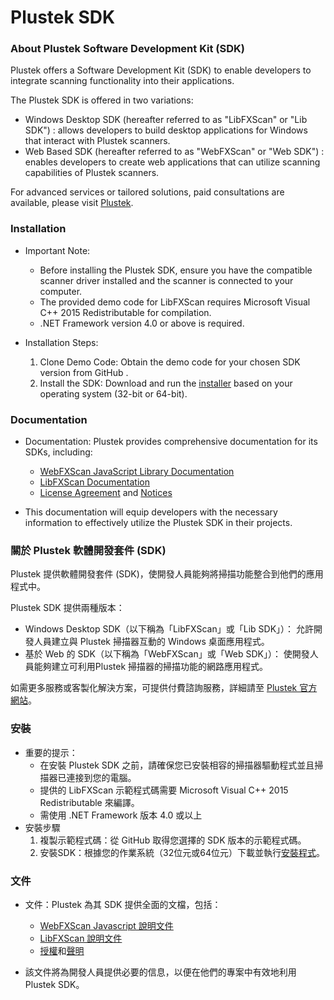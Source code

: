 # Plustek SDK
### About Plustek Software Development Kit (SDK)
Plustek offers a Software Development Kit (SDK) to enable developers to integrate scanning functionality into their applications.
 
The Plustek SDK is offered in two variations:
 
- Windows Desktop SDK (hereafter referred to as "LibFXScan" or "Lib SDK") : 
     allows developers to build desktop applications for Windows that interact with Plustek scanners.
- Web Based SDK (hereafter referred to as "WebFXScan" or "Web SDK") : 
    enables developers to create web applications that can utilize scanning capabilities of Plustek scanners.

For advanced services or tailored solutions, paid consultations are available, please visit [Plustek].

### Installation
 
- Important Note:
 
	- Before installing the Plustek SDK, ensure you have the compatible scanner driver installed and the scanner is connected to your computer.
	- The provided demo code for LibFXScan requires Microsoft Visual C++ 2015 Redistributable for compilation.
    - .NET Framework version 4.0 or above is required.
 
- Installation Steps:
 
	1. Clone Demo Code: Obtain the demo code for your chosen SDK version from GitHub .
	2. Install the SDK: Download and run the [installer] based on your operating system (32-bit or 64-bit).
 
### Documentation
- Documentation: Plustek provides comprehensive documentation for its SDKs, including:
	- [WebFXScan JavaScript Library Documentation]
	- [LibFXScan Documentation]
	- [License Agreement] and [Notices]
 
- This documentation will equip developers with the necessary information to effectively utilize the Plustek SDK in their projects.

### 關於 Plustek 軟體開發套件 (SDK)
Plustek 提供軟體開發套件 (SDK)，使開發人員能夠將掃描功能整合到他們的應用程式中。

Plustek SDK 提供兩種版本：

- Windows Desktop SDK（以下稱為「LibFXScan」或「Lib SDK」）：
    允許開發人員建立與 Plustek 掃描器互動的 Windows 桌面應用程式。 
- 基於 Web 的 SDK（以下稱為「WebFXScan」或「Web SDK」）：
    使開發人員能夠建立可利用Plustek 掃描器的掃描功能的網路應用程式。

如需更多服務或客製化解決方案，可提供付費諮詢服務，詳細請至 [Plustek 官方網站]。
  
### 安裝
- 重要的提示：
    - 在安裝 Plustek SDK 之前，請確保您已安裝相容的掃描器驅動程式並且掃描器已連接到您的電腦。
    - 提供的 LibFXScan 示範程式碼需要 Microsoft Visual C++ 2015 Redistributable 來編譯。
    - 需使用 .NET Framework 版本 4.0 或以上
- 安裝步驟
    1. 複製示範程式碼：從 GitHub 取得您選擇的 SDK 版本的示範程式碼。
    2. 安裝SDK：根據您的作業系統（32位元或64位元）下載並執行[安裝程式]。

### 文件
- 文件：Plustek 為其 SDK 提供全面的文檔，包括：
    - [WebFXScan Javascript 說明文件]
    - [LibFXScan 說明文件]
    - [授權]和[聲明]
 
- 該文件將為開發人員提供必要的信息，以便在他們的專案中有效地利用 Plustek SDK。


    [LibFXScan 說明文件]:https://docs.google.com/document/d/e/2PACX-1vQ3M0KV9am29GTKFGmb0dwSFyQAZVFmwDmYA6846pvDPTC3yhN0ZGlBWs-yRjyVYg/pub
    [LibFXScan Documentation]:https://docs.google.com/document/d/e/2PACX-1vQ3M0KV9am29GTKFGmb0dwSFyQAZVFmwDmYA6846pvDPTC3yhN0ZGlBWs-yRjyVYg/pub

    [安裝程式]:https://aviswpm.github.io/download/
    [installer]:https://aviswpm.github.io/download/

    [WebFXScan Javascript 說明文件]:https://aviswpm.github.io/PlustekSDK/Document/webscan-lib-doc/#/quickStart
    [WebFXScan JavaScript Library Documentation]:https://aviswpm.github.io/PlustekSDK/Document/webscan-lib-doc/#/quickStart

    [License Agreement]:https://github.com/aviswpm/PlustekSDK/blob/v2.x/LICENSE.txt
    [授權]:https://github.com/aviswpm/PlustekSDK/blob/v2.x/LICENSE.txt

    [Notices]:https://github.com/aviswpm/PlustekSDK/blob/v2.x/NOTICE.txt
    [聲明]:https://github.com/aviswpm/PlustekSDK/blob/v2.x/NOTICE.txt

    [Plustek 官方網站]:https://plustek.com/tw/solutions/sdk.php
    [Plustek]:https://plustek.com/us/solutions/sdk.php
